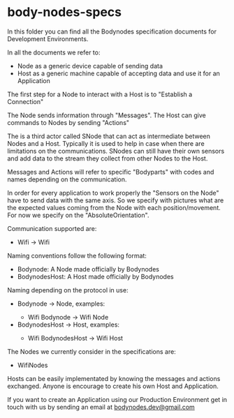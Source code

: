 # body-nodes-specs
In this folder you can find all the Bodynodes specification documents for Development Environments.

In all the documents we refer to:
- Node as a generic device capable of sending data
- Host as a generic machine capable of accepting data and use it for an Application

The first step for a Node to interact with a Host is to "Establish a Connection"

The Node sends information through "Messages".
The Host can give commands to Nodes by sending "Actions"

The is a third actor called SNode that can act as intermediate between Nodes and a Host.
Typically it is used to help in case when there are limitations on the communications.
SNodes can still have their own sensors and add data to the stream they collect from other Nodes to the Host.

Messages and Actions will refer to specific "Bodyparts" with codes and names depending on the communication.

In order for every application to work properly the "Sensors on the Node" have to send data with the same axis.
So we specify with pictures what are the expected values coming from the Node with each position/movement.
For now we specify on the "AbsoluteOrientation".

Communication supported are:
- Wifi -> Wifi

Naming conventions follow the following format:
- Bodynode: A Node made officially by Bodynodes
- BodynodesHost: A Host made officially by Bodynodes

Naming depending on the protocol in use:
- <protocol> Bodynode -> <protocol> Node, examples:
  - Wifi Bodynode -> Wifi Node
- <protocol> BodynodesHost -> <protocol> Host, examples:
  - Wifi BodynodesHost   -> Wifi Host


The Nodes we currently consider in the specifications are:
- WifiNodes

Hosts can be easily implementated by knowing the messages and actions exchanged. Anyone is encourage to create
his own Host and Application. 

If you want to create an Application using our Production Environment get in touch with us by sending an email
at bodynodes.dev@gmail.com
